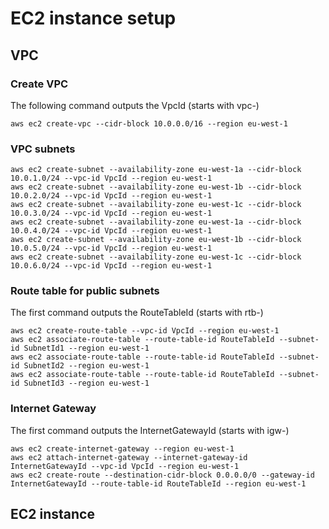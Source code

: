 # EC2 instance setup

## VPC 

### Create VPC

The following command outputs the VpcId (starts with vpc-)

```
aws ec2 create-vpc --cidr-block 10.0.0.0/16 --region eu-west-1
```

### VPC subnets

```
aws ec2 create-subnet --availability-zone eu-west-1a --cidr-block 10.0.1.0/24 --vpc-id VpcId --region eu-west-1
aws ec2 create-subnet --availability-zone eu-west-1b --cidr-block 10.0.2.0/24 --vpc-id VpcId --region eu-west-1
aws ec2 create-subnet --availability-zone eu-west-1c --cidr-block 10.0.3.0/24 --vpc-id VpcId --region eu-west-1
aws ec2 create-subnet --availability-zone eu-west-1a --cidr-block 10.0.4.0/24 --vpc-id VpcId --region eu-west-1
aws ec2 create-subnet --availability-zone eu-west-1b --cidr-block 10.0.5.0/24 --vpc-id VpcId --region eu-west-1
aws ec2 create-subnet --availability-zone eu-west-1c --cidr-block 10.0.6.0/24 --vpc-id VpcId --region eu-west-1
```

### Route table for public subnets
The first command outputs the RouteTableId (starts with rtb-)

```
aws ec2 create-route-table --vpc-id VpcId --region eu-west-1
aws ec2 associate-route-table --route-table-id RouteTableId --subnet-id SubnetId1 --region eu-west-1
aws ec2 associate-route-table --route-table-id RouteTableId --subnet-id SubnetId2 --region eu-west-1
aws ec2 associate-route-table --route-table-id RouteTableId --subnet-id SubnetId3 --region eu-west-1
```

### Internet Gateway

The first command outputs the InternetGatewayId (starts with igw-)

```
aws ec2 create-internet-gateway --region eu-west-1
aws ec2 attach-internet-gateway --internet-gateway-id InternetGatewayId --vpc-id VpcId --region eu-west-1
aws ec2 create-route --destination-cidr-block 0.0.0.0/0 --gateway-id InternetGatewayId --route-table-id RouteTableId --region eu-west-1
```

## EC2 instance


